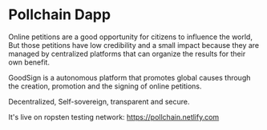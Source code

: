 # Pollchain Dapp

Online petitions are a good opportunity for citizens to influence the world,
<br />
But those petitions have low credibility and a small impact because they are managed by centralized platforms that can organize the results for their own benefit.

GoodSign is a autonomous platform that promotes global causes through the creation, promotion and the signing of online petitions.

Decentralized,
Self-sovereign,
transparent
and secure.

It's live on ropsten testing network: https://pollchain.netlify.com
